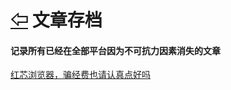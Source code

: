# [⇦][] 文章存档  
#### 记录所有已经在全部平台因为不可抗力因素消失的文章  
  
[红芯浏览器，骗经费也请认真点好吗][]  


[红芯浏览器，骗经费也请认真点好吗]: hongxin/hongxin.md
[⇦]: ../README.md
